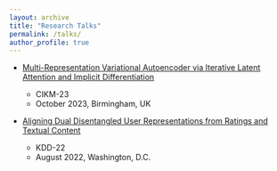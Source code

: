 ```yaml
---
layout: archive
title: "Research Talks"
permalink: /talks/
author_profile: true
---
```

* [Multi-Representation Variational Autoencoder via Iterative Latent Attention and Implicit Differentiation]()
  * CIKM-23
  * October 2023, Birmingham, UK
  
* [Aligning Dual Disentangled User Representations from Ratings and Textual Content]()
  * KDD-22
  * August 2022, Washington, D.C.
